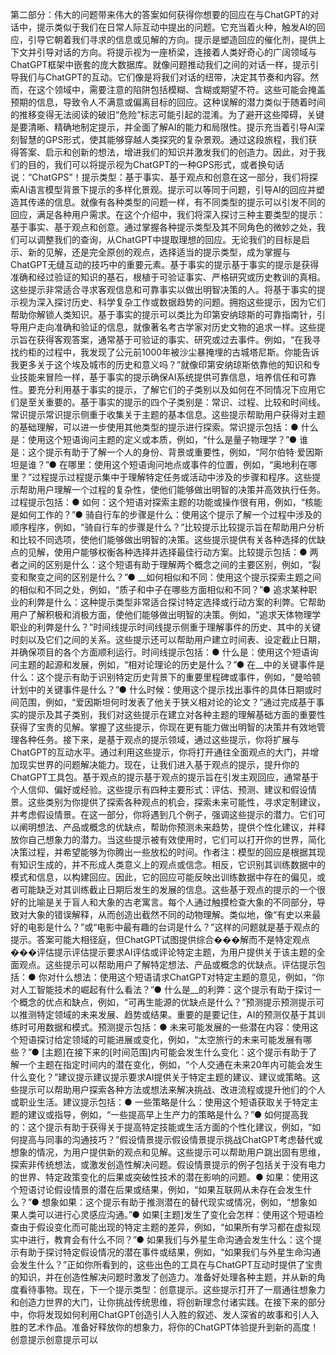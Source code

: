 第二部分：伟大的问题带来伟大的答案如何获得你想要的回应在与ChatGPT的对话中，提示类似于我们在日常人际互动中提出的问题。它充当着火种，触发AI的回应，引导它朝着我们寻求的信息或见解的方向。提示是塑造回应的催化剂，提供上下文并引导对话的方向。将提示视为一座桥梁，连接着人类好奇心的广阔领域与ChatGPT框架中嵌套的庞大数据库。就像问题推动我们之间的对话一样，提示引导我们与ChatGPT的互动。它们像是将我们对话的纽带，决定其节奏和内容。然而，在这个领域中，需要注意的陷阱包括模糊、含糊或期望不符。这些可能会掩盖预期的信息，导致令人不满意或偏离目标的回应。这种误解的潜力类似于随着时间的推移变得无法阅读的破旧“危险”标志可能引起的混淆。为了避开这些障碍，关键是要清晰、精确地制定提示，并全面了解AI的能力和局限性。提示充当着引导AI深刻智慧的GPS形式，使其能够穿越人类探究的复杂景观。通过这段旅程，我们获得答案、启示和创新的想法，增进我们的知识并激发我们的创造力。因此，对于我们的目的，我们可以将提示视为ChatGPT的一种GPS形式，或者换句话说：“ChatGPS”！提示类型：基于事实、基于观点和创意在这一部分，我们将探索AI语言模型背景下提示的多样化景观。提示可以等同于问题，引导AI的回应并塑造其传递的信息。就像有各种类型的问题一样，有不同类型的提示可以引发不同的回应，满足各种用户需求。在这个介绍中，我们将深入探讨三种主要类型的提示：基于事实、基于观点和创意。通过掌握各种提示类型及其不同角色的微妙之处，我们可以调整我们的查询，从ChatGPT中提取理想的回应。无论我们的目标是启示、新的见解，还是完全原创的观点，选择适当的提示类型，成为掌握与ChatGPT无缝互动的技巧中的重要元素。基于事实的提示基于事实的提示是获得准确和经过验证的知识的基石，根植于可验证事实、严格研究或历史教训的真相。这些提示非常适合寻求客观信息和可靠事实以做出明智决策的人。将基于事实的提示视为深入探讨历史、科学复杂工作或数据趋势的问题。拥抱这些提示，因为它们帮助你解锁人类知识。基于事实的提示可以类比为印第安纳琼斯的可靠指南针，引导用户走向准确和验证的信息，就像著名考古学家对历史文物的追求一样。这些提示旨在获得客观答案，通常基于可验证的事实、研究或过去事件。例如，“在我寻找约柜的过程中，我发现了公元前1000年被沙尘暴掩埋的古城塔尼斯。你能告诉我更多关于这个埃及城市的历史和意义吗？”就像印第安纳琼斯依靠他的知识和专业技能来冒险一样，基于事实的提示确保AI系统提供可靠信息，培养信任和可靠性。要充分利用基于事实的提示，了解它们的子类别以及如何在不同情况下应用它们是至关重要的。基于事实的提示的四个子类别是：常识、过程、比较和时间线。常识提示常识提示侧重于收集关于主题的基本信息。这些提示帮助用户获得对主题的基础理解，可以进一步使用其他类型的提示进行探索。常识提示包括：● 什么是：使用这个短语询问主题的定义或本质，例如，“什么是量子物理学？”● 谁是：这个提示有助于了解一个人的身份、背景或重要性，例如，“阿尔伯特·爱因斯坦是谁？”● 在哪里：使用这个短语询问地点或事件的位置，例如，“奥地利在哪里？”过程提示过程提示集中于理解特定任务或活动中涉及的步骤和程序。这些提示帮助用户理解一个过程的复杂性，使他们能够做出明智的决策并高效执行任务。过程提示包括：● 如何：这个短语对探索主题的功能或操作很有用，例如，“核能是如何工作的？”● 骑自行车的步骤是什么：使用这个提示了解一个过程中涉及的顺序程序，例如，“骑自行车的步骤是什么？”比较提示比较提示旨在帮助用户分析和比较不同选项，使他们能够做出明智的决策。这些提示提供有关各种选择的优缺点的见解，使用户能够权衡各种选择并选择最佳行动方案。比较提示包括：● 两者之间的区别是什么：这个短语有助于理解两个概念之间的主要区别，例如，“裂变和聚变之间的区别是什么？”● __如何相似和不同：使用这个提示探索主题之间的相似和不同之处，例如，“质子和中子在哪些方面相似和不同？”● 追求某种职业的利弊是什么：这种提示类型非常适合探讨特定选择或行动方案的利弊。它帮助用户了解积极和消极方面，使他们能够做出明智的决策。例如，“追求天体物理学职业的利弊是什么？”时间线提示时间线提示侧重于理解事件的历史、其中的关键时刻以及它们之间的关系。这些提示还可以帮助用户建立时间表、设定截止日期，并确保项目的各个方面顺利运行。时间线提示包括：● 什么是：使用这个短语询问主题的起源和发展，例如，“相对论理论的历史是什么？”● 在__中的关键事件是什么：这个提示有助于识别特定历史背景下的重要里程碑或事件，例如，“曼哈顿计划中的关键事件是什么？”● 什么时候：使用这个提示找出事件的具体日期或时间范围，例如，“爱因斯坦何时发表了他关于狭义相对论的论文？”通过完成基于事实的提示及其子类别，我们对这些提示在建立对各种主题的理解基础方面的重要性获得了宝贵的见解。掌握了这些提示，你现在更有能力做出明智的决策并有效地管理各种任务。接下来，是基于观点的提示领域，通过这些提示，你将扩展与ChatGPT的互动水平。通过利用这些提示，你将打开通往全面观点的大门，并增加现实世界的问题解决能力。现在，让我们进入基于观点的提示，提升你的ChatGPT工具包。基于观点的提示基于观点的提示旨在引发主观回应，通常基于个人信仰、偏好或经验。这些提示有四种主要形式：评估、预测、建议和假设情景。这些类别为你提供了探索各种观点的机会，探索未来可能性，寻求定制建议，并考虑假设情景。在这一部分，你将遇到几个例子，强调这些提示的潜力。它们可以阐明想法、产品或概念的优缺点，帮助你预测未来趋势，提供个性化建议，并释放你自己想象力的潜力。当这些提示被有效使用时，它们可以打开你的世界，简化决策过程，并希望能够为你腾出一些放松的时间。作者注：模型的回应是根据其现有知识生成的，并不形成人类意义上的观点或信念。相反，它识别其训练数据中的模式和信息，以构建回应。因此，它的回应可能反映出训练数据中存在的偏见，或者可能缺乏对其训练截止日期后发生的发展的信息。这些基于观点的提示的一个很好的比喻是关于盲人和大象的古老寓言。每个人通过触摸检查大象的不同部分，导致对大象的错误解释，从而创造出截然不同的动物理解。类似地，像“有史以来最好的电影是什么？”或“电影中最有趣的台词是什么？”这样的问题就是基于观点的提示。答案可能大相径庭，但ChatGPT试图提供综合���解而不是特定观点���评估提示评估提示要求AI评估或评论特定主题，为用户提供关于该主题的全面观点。这些提示可以帮助用户了解特定想法、产品或概念的优缺点。评估提示包括：● 你对什么想法：使用这个短语请求ChatGPT对特定主题的意见，例如，“你对人工智能技术的崛起有什么看法？”● 什么是__的利弊：这个提示有助于探讨一个概念的优点和缺点，例如，“可再生能源的优缺点是什么？”预测提示预测提示可以推测特定领域的未来发展、趋势或结果。重要的是要记住，AI的预测仅基于其训练时可用数据和模式。预测提示包括：● 未来可能发展的一些潜在内容：使用这个短语探讨给定领域的可能进展或变化，例如，“太空旅行的未来可能发展有哪些？”● [主题]在接下来的[时间范围]内可能会发生什么变化：这个提示有助于了解一个主题在指定时间内的潜在变化，例如，“个人交通在未来20年内可能会发生什么变化？”建议提示建议提示要求AI提供关于特定主题的建议、建议或策略。这些提示可以帮助用户探索各种方法或想法来解决挑战、改进流程或提升他们的个人或职业生活。建议提示包括：● 一些策略是什么：使用这个短语获取关于特定主题的建议或指导，例如，“一些提高早上生产力的策略是什么？”● 如何提高我的：这个提示有助于获得关于提高特定技能或生活方面的个性化建议，例如，“如何提高与同事的沟通技巧？”假设情景提示假设情景提示挑战ChatGPT考虑替代或想象的情况，为用户提供新的观点和见解。这些提示可以帮助用户跳出固有思维，探索非传统想法，或激发创造性解决问题。假设情景提示的例子包括关于没有电力的世界、特定政策变化的后果或突破性技术的潜在影响的问题。● 如果：使用这个短语讨论假设情景的潜在后果或结果，例如，“如果互联网从未存在会发生什么？”● 想象如果：这个提示有助于推测潜在的替代现实或情况，例如，“想象如果人类可以进行心灵感应沟通。”● 如果[主题]发生了变化会怎样：使用这个短语检查由于假设变化而可能出现的特定主题的差异，例如，“如果所有学习都在虚拟现实中进行，教育会有什么不同？”● 如果我们与外星生命沟通会发生什么：这个提示有助于探讨特定假设情况的潜在事件或结果，例如，“如果我们与外星生命沟通会发生什么？”正如你所看到的，这些出色的工具在与ChatGPT互动时提供了宝贵的知识，并在创造性解决问题时激发了创造力。准备好处理各种主题，并从新的角度看待事物。现在，下一个提示类型：创意提示。这些提示打开了一扇通往想象力和创造力世界的大门，让你挑战传统思维，将创新理念付诸实践。在接下来的部分中，你将发现如何利用ChatGPT创造引人入胜的叙述、发人深省的故事和引人入胜的艺术作品。准备好释放你的想象力，将你的ChatGPT体验提升到新的高度！创意提示创意提示可以
